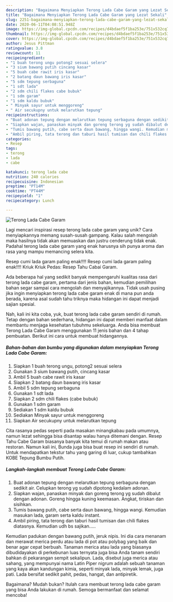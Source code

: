 ```yaml
---
description: "Bagaimana Menyiapkan Terong Lada Cabe Garam yang Lezat Sekali"
title: "Bagaimana Menyiapkan Terong Lada Cabe Garam yang Lezat Sekali"
slug: 2251-bagaimana-menyiapkan-terong-lada-cabe-garam-yang-lezat-sekali
date: 2020-06-11T04:08:51.948Z
image: https://img-global.cpcdn.com/recipes/d4bdaef5f1ba253e/751x532cq70/terong-lada-cabe-garam-foto-resep-utama.jpg
thumbnail: https://img-global.cpcdn.com/recipes/d4bdaef5f1ba253e/751x532cq70/terong-lada-cabe-garam-foto-resep-utama.jpg
cover: https://img-global.cpcdn.com/recipes/d4bdaef5f1ba253e/751x532cq70/terong-lada-cabe-garam-foto-resep-utama.jpg
author: Jesus Pittman
ratingvalue: 3.8
reviewcount: 11
recipeingredient:
- "1 buah terong ungu potong2 sesuai selera"
- "3 sium bawang putih cincang kasar"
- "5 buah cabe rawit iris kasar"
- "2 batang daun bawang iris kasar"
- "5 sdm tepung serbaguna"
- "1 sdt lada"
- "2 sdm chili flakes cabe bubuk"
- "1 sdm garam"
- "1 sdm kaldu bubuk"
- " Minyak sayur untuk menggoreng"
- " Air secukupny untuk melarutkan tepung"
recipeinstructions:
- "Buat adonan tepung dengan melarutkan tepung serbaguna dengan sedikit air. Celupkan terong yg sudah dipotong kedalam adonan."
- "Siapkan wajan, panaskan minyak dan goreng terong yg sudah dibalut dengan adonan. Goreng hingga kuning keemasan. Angkat, tiriskan dan sisihkan."
- "Tumis bawang putih, cabe serta daun bawang, hingga wangi. Kemudian masukan lada, garam serta kaldu instant."
- "Ambil piring, tata terong dan taburi hasil tumisan dan chili flakes diatasnya. Kemudian udh bs sajikan....."
categories:
- Resep
tags:
- terong
- lada
- cabe

katakunci: terong lada cabe 
nutrition: 240 calories
recipecuisine: Indonesian
preptime: "PT14M"
cooktime: "PT44M"
recipeyield: "1"
recipecategory: Lunch

---
```



![Terong Lada Cabe Garam](https://img-global.cpcdn.com/recipes/d4bdaef5f1ba253e/751x532cq70/terong-lada-cabe-garam-foto-resep-utama.jpg)

Lagi mencari inspirasi resep terong lada cabe garam yang unik? Cara menyiapkannya memang susah-susah gampang. Kalau salah mengolah maka hasilnya tidak akan memuaskan dan justru cenderung tidak enak. Padahal terong lada cabe garam yang enak harusnya sih punya aroma dan rasa yang mampu memancing selera kita.

Resep cumi lada garam paling enak!!!! Resep cumi lada garam paling enak!!!! Kriuk Kriuk Pedas: Resep Tahu Cabai Garam.

Ada beberapa hal yang sedikit banyak mempengaruhi kualitas rasa dari terong lada cabe garam, pertama dari jenis bahan, kemudian pemilihan bahan segar sampai cara mengolah dan menyajikannya. Tidak usah pusing jika ingin menyiapkan terong lada cabe garam enak di mana pun anda berada, karena asal sudah tahu triknya maka hidangan ini dapat menjadi sajian spesial.


Nah, kali ini kita coba, yuk, buat terong lada cabe garam sendiri di rumah. Tetap dengan bahan sederhana, hidangan ini dapat memberi manfaat dalam membantu menjaga kesehatan tubuhmu sekeluarga. Anda bisa membuat Terong Lada Cabe Garam menggunakan 11 jenis bahan dan 4 tahap pembuatan. Berikut ini cara untuk membuat hidangannya.

<!--inarticleads1-->

##### Bahan-bahan dan bumbu yang digunakan dalam menyiapkan Terong Lada Cabe Garam:

1. Siapkan 1 buah terong ungu, potong2 sesuai selera
1. Gunakan 3 sium bawang putih, cincang kasar
1. Ambil 5 buah cabe rawit iris kasar
1. Siapkan 2 batang daun bawang iris kasar
1. Ambil 5 sdm tepung serbaguna
1. Gunakan 1 sdt lada
1. Siapkan 2 sdm chili flakes (cabe bubuk)
1. Gunakan 1 sdm garam
1. Sediakan 1 sdm kaldu bubuk
1. Sediakan  Minyak sayur untuk menggoreng
1. Siapkan  Air secukupny untuk melarutkan tepung


Cita rasanya pedas seperti pada masakan minangkabau pada umumnya, namun lezat sehingga bisa disantap walau hanya ditemani dengan. Resep Tahu Cabe Garam biasanya banyak kita temui di rumah makan atau restoran. Namun kali ini, Bunda juga bisa buat resep ini sendiri di rumah. Untuk mendapatkan tekstur tahu yang garing di luar, cukup tambahkan KOBE Tepung Bumbu Putih. 

<!--inarticleads2-->

##### Langkah-langkah membuat Terong Lada Cabe Garam:

1. Buat adonan tepung dengan melarutkan tepung serbaguna dengan sedikit air. Celupkan terong yg sudah dipotong kedalam adonan.
1. Siapkan wajan, panaskan minyak dan goreng terong yg sudah dibalut dengan adonan. Goreng hingga kuning keemasan. Angkat, tiriskan dan sisihkan.
1. Tumis bawang putih, cabe serta daun bawang, hingga wangi. Kemudian masukan lada, garam serta kaldu instant.
1. Ambil piring, tata terong dan taburi hasil tumisan dan chili flakes diatasnya. Kemudian udh bs sajikan.....


Kemudian padukan dengan bawang putih, jeruk nipis. Ini dia cara menanam dan merawat merica perdu atau lada di pot atau polybag yang baik dan benar agar cepat berbuah. Tanaman merica atau lada yang biasanya dibudidayakan di perkebunan luas ternyata juga bisa Anda tanam sendiri bahkan di pekarangan sempit sekalipun. Lada, disebut juga merica atau sahang, yang mempunyai nama Latin Piper nigrum adalah sebuah tanaman yang kaya akan kandungan kimia, seperti minyak lada, minyak lemak, juga pati. Lada bersifat sedikit pahit, pedas, hangat, dan antipiretik. 

Bagaimana? Mudah bukan? Itulah cara membuat terong lada cabe garam yang bisa Anda lakukan di rumah. Semoga bermanfaat dan selamat mencoba!

